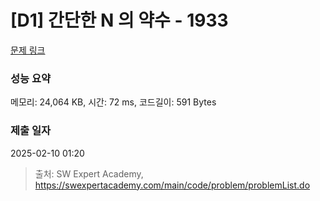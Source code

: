 # [D1] 간단한 N 의 약수 - 1933 

[문제 링크](https://swexpertacademy.com/main/code/problem/problemDetail.do?contestProbId=AV5PhcWaAKIDFAUq) 

### 성능 요약

메모리: 24,064 KB, 시간: 72 ms, 코드길이: 591 Bytes

### 제출 일자

2025-02-10 01:20



> 출처: SW Expert Academy, https://swexpertacademy.com/main/code/problem/problemList.do